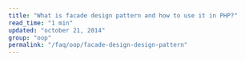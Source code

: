 ```yaml
---
title: "What is facade design pattern and how to use it in PHP?"
read_time: "1 min"
updated: "october 21, 2014"
group: "oop"
permalink: "/faq/oop/facade-design-design-pattern"
---
```


